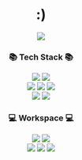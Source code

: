 <h1 align="center">
    :)
</h1>
<p align="center">
    <img src="http://mazandi.herokuapp.com/api?handle=hansatcode&theme=warm"/>
</p>

<h3 align="center">📚 Tech Stack 📚</h3>
<p align="center">
    <img src="https://img.shields.io/badge/Python-FFD43B?style=flat-square&logo=python&logoColor=blue">
    <img src="https://img.shields.io/badge/C-00599C?style=flat-square&logo=c&logoColor=white">
    <br>
    <img src="https://img.shields.io/badge/HTML5-E34F26?style=flat-square&logo=html5&logoColor=white">
    <img src="https://img.shields.io/badge/CSS3-1572B6?style=flat-square&logo=css3&logoColor=white">
    <img src="https://img.shields.io/badge/JavaScript-F7DF1E?style=flat-square&logo=javascript&logoColor=black">
    <br>
    <img src="https://img.shields.io/badge/GitHub-100000?style=flat-square&logo=github&logoColor=white">
    <img src="https://img.shields.io/badge/GIT-E44C30?style=flat-square&logo=git&logoColor=white">
</p>

<h3 align="center">💻 Workspace 💻</h3>
<p align="center">
    <img src="https://img.shields.io/badge/Windows-0078D6?style=flat-square&logo=windows&logoColor=white">
    <img src="https://img.shields.io/badge/Ubuntu-E95420?style=flat-square&logo=ubuntu&logoColor=white">
    <br>
    <img src="https://img.shields.io/badge/VSCode-0078D4?style=flat-square&logo=visual%20studio%20code&logoColor=white">
    <img src="https://img.shields.io/badge/Jupyter-F37626.svg?&style=flat-square&logo=Jupyter&logoColor=white">
    <img src="https://img.shields.io/badge/PyCharm-000000.svg?&style=flat-square&logo=PyCharm&logoColor=white">
</p>
